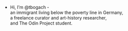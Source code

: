 - Hi, I’m @tbogach -   <br>
an immigrant living below the poverty line in Germany,<br>
a freelance curator and art-history researcher,<br>
and The Odin Project student.
<!---
tbogach/tbogach is a ✨ special ✨ repository because its `README.md` (this file) appears on your GitHub profile.
You can click the Preview link to take a look at your changes.
--->
